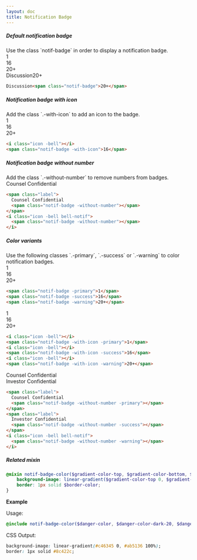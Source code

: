 ```yaml
---
layout: doc
title: Notification Badge
---
```


<!-- Default Notification Badge -->
<h5 class="section-title">Default notification badge</h5>
Use the class `notif-badge` in order to display a notification badge.
<div class="badge-demo row">
  <div class="cols-1">
    <span class="notif-badge">1</span>
  </div>
  <div class="cols-1">
    <span class="notif-badge">16</span>
  </div>
  <div class="cols-1">
    <span class="notif-badge">20+</span>
  </div>
</div>
<div class="badge-demo row">
  <div class="cols-2">
    <div>Discussion<span class="notif-badge">20+</span></div>
  </div>
</div>

```html
Discussion<span class="notif-badge">20+</span>
```

<!-- Notification Badge With Icon -->
<h5 class="section-title">Notification badge with icon</h5>
Add the class `.-with-icon` to add an icon to the badge.
<div class="badge-demo row">
  <div class="cols-2">
    <div><i class="icon -bell"></i><span class="notif-badge -with-icon">1</span></div>
  </div>
  <div class="cols-2">
    <div><i class="icon -bell"></i><span class="notif-badge -with-icon">16</span></div>
  </div>
  <div class="cols-3">
    <div><i class="icon -bell"></i><span class="notif-badge -with-icon">20+</span></div>
  </div>
</div>

```html
<i class="icon -bell"></i>
<span class="notif-badge -with-icon">16</span>
```

<!-- Notification Badge Without Number -->
<h5 class="section-title">Notification badge without number</h5>
Add the class `.-without-number` to remove numbers from badges.
<div class="badge-demo row">
  <div class="cols-3">
    <div>
      <span class="label">Counsel Confidential
        <span class="notif-badge -without-number"></span>
      </span>
    </div>
  </div>
  <div class="cols-3">
    <div>
      <i class="icon -bell bell-notif">
        <span class="notif-badge -without-number"></span>
      </i>
    </div>
  </div>
</div>

```html
<span class="label">
  Counsel Confidential
  <span class="notif-badge -without-number"></span>
</span>
<i class="icon -bell bell-notif">
  <span class="notif-badge -without-number"></span>
</i>
```

<!-- Notification Badge with color -->
<h5 class="section-title">Color variants</h5>
Use the following classes `.-primary`, `.-success` or `.-warning` to color notification badges.
<div class="badge-demo row">
  <div class="cols-1">
    <span class="notif-badge -primary">1</span>
  </div>
  <div class="cols-1">
    <span class="notif-badge -success">16</span>
  </div>
  <div class="cols-1">
    <span class="notif-badge -warning">20+</span>
  </div>
</div>

```html
<span class="notif-badge -primary">1</span>
<span class="notif-badge -success">16</span>
<span class="notif-badge -warning">20+</span>
```

<div class="badge-demo row">
  <div class="cols-2">
    <div><i class="icon -bell"></i><span class="notif-badge -with-icon -primary">1</span></div>
  </div>
  <div class="cols-2">
    <div><i class="icon -bell"></i><span class="notif-badge -with-icon -success">16</span></div>
  </div>
  <div class="cols-3">
    <div><i class="icon -bell"></i><span class="notif-badge -with-icon -warning">20+</span></div>
  </div>
</div>

```html
<i class="icon -bell"></i>
<span class="notif-badge -with-icon -primary">1</span>
<i class="icon -bell"></i>
<span class="notif-badge -with-icon -success">16</span>
<i class="icon -bell"></i>
<span class="notif-badge -with-icon -warning">20+</span>
```

<div class="badge-demo row">
  <div class="cols-3">
    <div>
      <span class="label">
        Counsel Confidential
        <span class="notif-badge -without-number -primary"></span>
      </span>
    </div>
  </div>
  <div class="cols-3">
    <div>
      <span class="label">
        Investor Confidential
        <span class="notif-badge -without-number -success"></span>
      </span>
    </div>
  </div>
  <div class="cols-3">
    <div>
      <i class="icon -bell bell-notif">
        <span class="notif-badge -without-number -warning"></span>
      </i>
    </div>
  </div>
</div>

```html
<span class="label">
  Counsel Confidential
  <span class="notif-badge -without-number -primary"></span>
</span>
<span class="label">
  Investor Confidential
  <span class="notif-badge -without-number -success"></span>
</span>
<i class="icon -bell bell-notif">
  <span class="notif-badge -without-number -warning"></span>
</i>
```

<h5 class="section-title">Related mixin</h5>

```scss
@mixin notif-badge-color($gradient-color-top, $gradient-color-bottom, $border-color) {
    background-image: linear-gradient($gradient-color-top 0, $gradient-color-bottom 100%);
    border: 1px solid $border-color;
}
```

**Example**

Usage:

```scss
@include notif-badge-color($danger-color, $danger-color-dark-20, $danger-color-dark-40);
```

CSS Output:

```css
background-image: linear-gradient(#c46345 0, #ab5136 100%);
border: 1px solid #8c422c;
```
